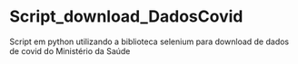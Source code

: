 # Script_download_DadosCovid
Script em python utilizando a biblioteca selenium para download de dados de covid do Ministério da Saúde

